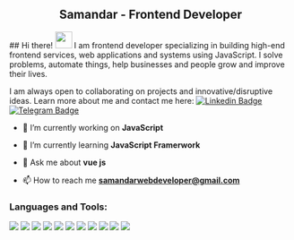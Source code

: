 <h2 align="center">
  Samandar - Frontend Developer
</h2>
## Hi there! <img src="https://raw.githubusercontent.com/aemmadi/aemmadi/master/wave.gif" width="30px">
I am frontend developer specializing in building high-end frontend services, web applications and systems using JavaScript. I solve problems, automate things, help businesses and people grow and improve their lives. </br>

I am always open to collaborating on projects and innovative/disruptive ideas. Learn more about me and contact me here:
[![Linkedin Badge](https://img.shields.io/badge/-samandarmirzarakhmonov-blue?style=flat-square&logo=Linkedin&logoColor=white&link=https://www.linkedin.com/in/samnadarmirzakhmonov/)](https://www.linkedin.com/in/sukhrob-nuraliev-100845186/) 
[![Telegram Badge](https://img.shields.io/badge/@SamandarMirzarahmonov-2CA5E0?style=flat-square&logo=telegram&logoColor=white&link=https://t.me/SamandarMirzarahmonov)](https://t.me/sukhrobnuraliev)


- 🔭 I’m currently working on **JavaScript**

- 🌱 I’m currently learning **JavaScript Framerwork**

- 💬 Ask me about **vue js**

- 📫 How to reach me **samandarwebdeveloper@gmail.com**

<h3 align="left">Languages and Tools:</h3>
<p align="left">
  <img src="https://skillicons.dev/icons?i=html"/>
  <img src="https://skillicons.dev/icons?i=css&theme=dark"/>
  <img src="https://skillicons.dev/icons?i=bootstrap,&theme=dark"/>
  <img src="https://skillicons.dev/icons?i=sass&theme=dark"/>
  <img src="https://skillicons.dev/icons?i=tailwind,&theme=dark"/>
  <img src="https://skillicons.dev/icons?i=js,&theme=dark"/>
  <img src="https://skillicons.dev/icons?i=ts&theme=dark"/>
  <img src="https://skillicons.dev/icons?i=react&theme=dark"/>
  <img src="https://skillicons.dev/icons?i=vue&theme=dark"/>
  <img src="https://skillicons.dev/icons?i=firebase&theme=dark"/>
  <img src="https://skillicons.dev/icons?i=redux&theme=dark"/>
</p>
